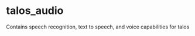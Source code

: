 talos_audio
===========

Contains speech recognition, text to speech, and voice capabilities for talos
